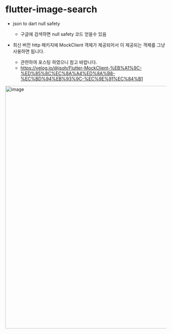 # flutter-image-search

- json to dart null safety
  - 구글에 검색하면 null safety 코드 얻을수 있음 


- 최신 버전 http 패키지에 MockClient 객체가 제공되어서 이 제공되는 객체를 그냥 사용하면 됩니다.
  - 관련하여 포스팅 하였으니 참고 바랍니다.
  - https://velog.io/@jsoh/Flutter-MockClient-%EB%A1%9C-%ED%85%8C%EC%8A%A4%ED%8A%B8-%EC%BD%94%EB%93%9C-%EC%9E%91%EC%84%B1

<img width="760" alt="image" src="https://github.com/SeongjinOliver/flutter-image-search/assets/55625864/7473b453-6a5e-4aa4-bfce-b9c89c506a14">
